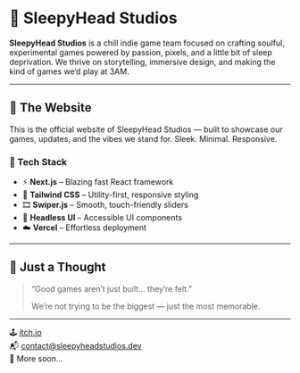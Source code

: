 # 🌙 SleepyHead Studios

**SleepyHead Studios** is a chill indie game team focused on crafting soulful, experimental games powered by passion, pixels, and a little bit of sleep deprivation. We thrive on storytelling, immersive design, and making the kind of games we’d play at 3AM.

---

## 🚀 The Website

This is the official website of SleepyHead Studios — built to showcase our games, updates, and the vibes we stand for. Sleek. Minimal. Responsive.

### 🔧 Tech Stack

- ⚡ **Next.js** – Blazing fast React framework  
- 🎨 **Tailwind CSS** – Utility-first, responsive styling  
- 🎞️ **Swiper.js** – Smooth, touch-friendly sliders  
- 🧠 **Headless UI** – Accessible UI components  
- ☁️ **Vercel** – Effortless deployment  

---

## 🧠 Just a Thought

> “Good games aren’t just built... they’re felt.”  
>  
> We’re not trying to be the biggest — just the most memorable.

---

🕹️ [itch.io](https://sleepyheadstudios.itch.io)  
📬 contact@sleepyheadstudios.dev  
🌌 More soon...
